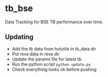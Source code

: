 # tb_bse
Data Tracking for BSE TB performance over time.


## Updating
- Add the tb data from hotutils in tb_data dir
- Put reva data in reva dir
- Update the params file for latest tb
- Run the python script
```python update.py```
- Check everything looks ok before pushing

